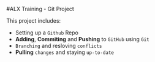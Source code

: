 #ALX Training - Git Project

This project includes:

* Setting up a `Github` Repo
* **Adding**, **Commiting** and **Pushing** to `GitHub` using `Git`
* `Branching` and resloving `conflicts`
* **Pulling** `changes` and staying `up-to-date`
